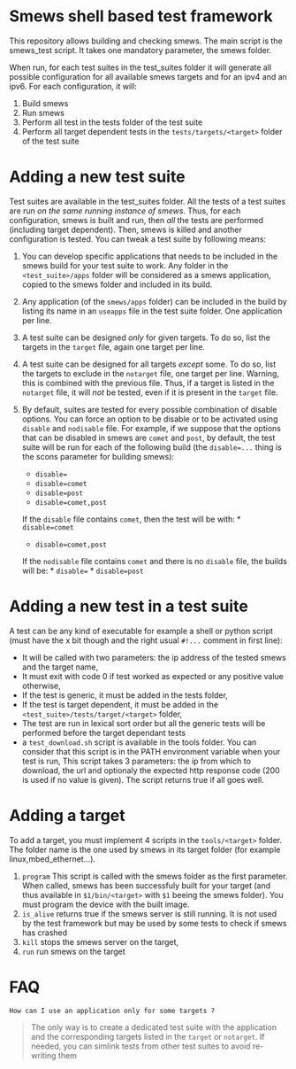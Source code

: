 Smews shell based test framework
================================

This repository allows building and checking smews.
The main script is the smews_test script. It takes one mandatory parameter,
the smews folder. 

When run, for each test suites in the test_suites folder it will generate all
possible configuration for all available smews targets and for an ipv4 and an
ipv6. For each configuration, it will:

1. Build smews
2. Run smews
3. Perform all test in the tests folder of the test suite
4. Perform all target dependent tests in the `tests/targets/<target>` folder of the test suite


Adding a new test suite
=======================

Test suites are available in the test_suites folder. All the tests of a test
suites are run *on the same running instance of smews*. Thus, for each
configuration, smews is built and run, then *all* the tests are performed
(including target dependent). Then, smews is killed and another configuration
is tested. You can tweak a test suite by following means:

1. You can develop specific applications that needs to be included in the smews
   build for your test suite to work. Any folder in the `<test_suite>/apps`
   folder will be considered as a smews application, copied to the smews folder
   and included in its build.

2. Any application (of the `smews/apps` folder) can be included in the build by
   listing its name in an `useapps` file in the test suite folder. One application
   per line.

3. A test suite can be designed *only* for given targets. To do so, list the targets
   in the `target` file, again one target per line.

4. A test suite can be designed for all targets *except* some. To do so, list
   the targets to exclude in the `notarget` file, one target per line. Warning,
   this is combined with the previous file. Thus, if a target is listed in the
   `notarget` file, it will *not* be tested, even if it is present in the
   `target` file.

5. By default, suites are tested for every possible combination of disable
   options. You can force an option to be disable or to be activated using
   `disable` and `nodisable` file. For example, if we suppose that the options
   that can be disabled in smews are `comet` and `post`, by default, the test
   suite will be run for each of the following build (the `disable=...` thing is
   the scons parameter for building smews):
   	*   `disable=`
	*   `disable=comet`
	*   `disable=post`
	*   `disable=comet,post`

   If the `disable` file contains `comet`, then the test will be with:
      	*   `disable=comet`
	*   `disable=comet,post`

   If the `nodisable` file contains `comet` and there is no `disable` file, the
   builds will be:
        *   `disable=`
        *   `disable=post`

Adding a new test in a test suite
=================================

A test can be any kind of executable for example a shell or python script (must
have the x bit though and the right usual `#!...` comment in first line):

*   It will be called with two parameters: the ip address of the tested smews and the target name,
*   It must exit with code 0 if test worked as expected or any positive value otherwise,
*   If the test is generic, it must be added in the tests folder,
*   If the test is target dependent, it must be added in the `<test_suite>/tests/target/<target>` folder,
*   The test are run in lexical sort order but all the generic tests will be
    performed before the target dependant tests
*   a `test_download.sh` script is available in the tools folder. You can consider
    that this script is in the PATH environment variable when your test is run,
    This script takes 3 parameters: the ip from which to download, the url and
    optionaly the expected http response code (200 is used if no value is
    given). The script returns true if all goes well.

Adding a target
===============

To add a target, you must implement 4 scripts in the `tools/<target>`
folder. The folder name is the one used by smews in its target folder
(for example linux,mbed_ethernet...).

1. `program` This script is called with the smews folder as the first
   parameter. When called, smews has been successfuly built for your target
   (and thus available in `$1/bin/<target>` with `$1` beeing the smews folder). You
   must program the device with the built image.
2. `is_alive` returns true if the smews server is still running. It is not used
   by the test framework but may be used by some tests to check if smews has crashed
3. `kill` stops the smews server on the target,
4. `run` run smews on the target

FAQ
===
`How can I use an application only for some targets ?`
> The only way is to create a dedicated test suite with the application and the corresponding targets listed in the `target` or `notarget`. If needed, you can simlink tests from other test suites to avoid re-writing them
